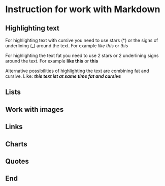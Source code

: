 # Instruction for work with Markdown

## Highlighting text

For highlighting text with cursive you need to use stars (*) or the signs of underlining (_) around the text. For example *like this* or _this_

For highlighting the text fat you need to use 2 stars or 2 underlining signs around the text. For example **like this** or __this__

Alternative possibilities of highlighting the text are combining fat and cursive. Like: _**this text ist at same time fat and cursive**_

## Lists

## Work with images

## Links

## Charts

## Quotes

## End